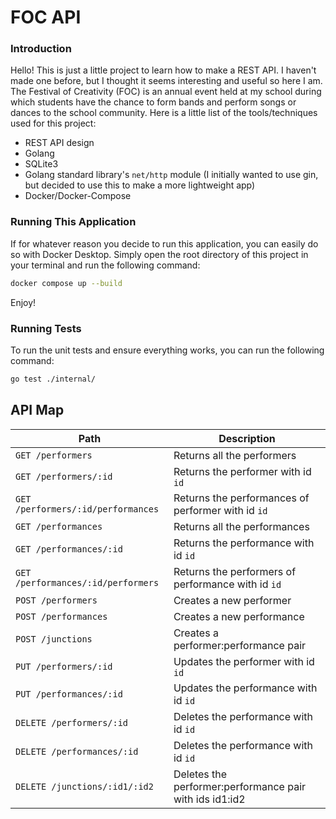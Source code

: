 # FOC API

### Introduction
Hello! This is just a little project to learn how to make a REST API. I haven't made one before, but I thought it seems interesting and useful so here I am. The Festival of Creativity (FOC) is an annual event held at my school during which students have the chance to form bands and perform songs or dances to the school community. Here is a little list of the tools/techniques used for this project:

- REST API design
- Golang
- SQLite3
- Golang standard library's `net/http` module (I initially wanted to use gin, but decided to use this to make a more lightweight app)
- Docker/Docker-Compose

### Running This Application
If for whatever reason you decide to run this application, you can easily do so with Docker Desktop. Simply open the root directory of this project in your terminal and run the following command:
```bash
docker compose up --build
```
Enjoy!

### Running Tests
To run the unit tests and ensure everything works, you can run the following command:
```bash
go test ./internal/
```

## API Map

| Path                       | Description                          |
| -------------------------- | ------------------------------------ |
| `GET /performers`          | Returns all the performers           |
| `GET /performers/:id`      | Returns the performer with id `id`   |
| `GET /performers/:id/performances` | Returns the performances of performer with id `id` |
| `GET /performances`        | Returns all the performances         |
| `GET /performances/:id`    | Returns the performance with id `id` |
| `GET /performances/:id/performers` | Returns the performers of performance with id `id` |
| `POST /performers`         | Creates a new performer              |
| `POST /performances`       | Creates a new performance            |
| `POST /junctions`          | Creates a performer:performance pair |
| `PUT /performers/:id`      | Updates the performer with id `id`   |
| `PUT /performances/:id`    | Updates the performance with id `id` |
| `DELETE /performers/:id`   | Deletes the performance with id `id` |
| `DELETE /performances/:id` | Deletes the performance with id `id` |
| `DELETE /junctions/:id1/:id2` | Deletes the performer:performance pair with ids id1:id2 |
